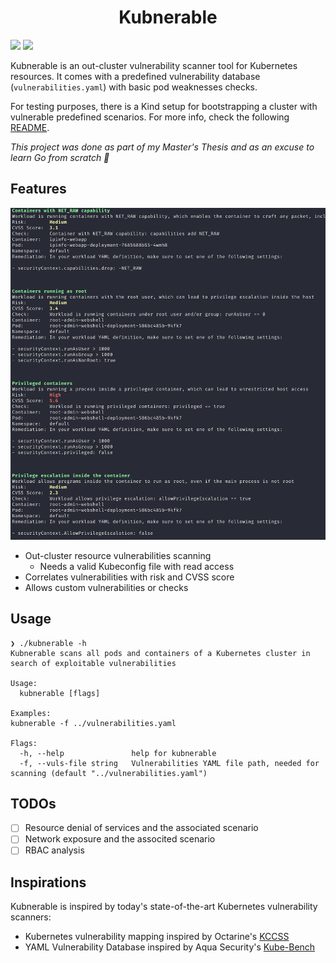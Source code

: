 <h1 align="center">
  Kubnerable 
</h1>

<a href="https://goreportcard.com/report/github.com/javiln8/kubnerable"><img src="https://goreportcard.com/badge/github.com/javiln8/kubnerable"></a>
<a href="https://github.com/javiln8/kubnerable/releases"><img src="https://img.shields.io/github/release/javiln8/kubnerable"></a>


Kubnerable is an out-cluster vulnerability scanner tool for Kubernetes resources. It comes with a predefined vulnerability 
database (`vulnerabilities.yaml`) with basic pod weaknesses checks.

For testing purposes, there is a Kind setup for bootstrapping a cluster with vulnerable predefined scenarios. For more info,
check the following [README](kubnerable_cluster/README.md).

*This project was done as part of my Master's Thesis and as an excuse to learn Go from scratch 🐹*

## Features
![Kubnerable Execution](images/execution_example.png)
* Out-cluster resource vulnerabilities scanning
  * Needs a valid Kubeconfig file with read access
* Correlates vulnerabilities with risk and CVSS score
* Allows custom vulnerabilities or checks

## Usage
```
❯ ./kubnerable -h
Kubnerable scans all pods and containers of a Kubernetes cluster in search of exploitable vulnerabilities

Usage:
  kubnerable [flags]

Examples:
kubnerable -f ../vulnerabilities.yaml

Flags:
  -h, --help               help for kubnerable
  -f, --vuls-file string   Vulnerabilities YAML file path, needed for scanning (default "../vulnerabilities.yaml")
```

## TODOs
- [ ] Resource denial of services and the associated scenario
- [ ] Network exposure and the associted scenario
- [ ] RBAC analysis

## Inspirations
Kubnerable is inspired by today's state-of-the-art Kubernetes vulnerability scanners:
* Kubernetes vulnerability mapping inspired by Octarine's [KCCSS](https://github.com/octarinesec/kccss)
* YAML Vulnerability Database inspired by Aqua Security's [Kube-Bench](https://github.com/aquasecurity/kube-bench)
